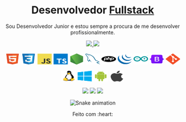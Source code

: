 <div>
  
  <h1 align="center">
    Desenvolvedor
    <a href="https://www.alura.com.br/artigos/full-stack">Fullstack</a>
  </h1>
  
  <p align="center">
    Sou Desenvolvedor Junior e estou sempre a procura de me desenvolver profissionalmente.
  </p> 
</div>

<div align="center">
 <a href="https://github.com/Dayvson-Albuquerque">
   <img height="150em" src="https://github-readme-stats.vercel.app/api?username=Dayvson-Albuquerque&show_icons=true&theme=tokyonight&include_all_commits=true&count_private=true"/>
   <img height="150em" src="https://github-readme-stats.vercel.app/api/top-langs/?username=Dayvson-Albuquerque&layout=compact&langs_count=6&theme=tokyonight"/>
  </a>
</div>

<div align="center" valign="top"><br>
  <img align="center" alt="HTML" height="30" width="40" src="https://raw.githubusercontent.com/devicons/devicon/master/icons/html5/html5-original.svg">
  <img align="center" alt="CSS" height="30" width="40" src="https://raw.githubusercontent.com/devicons/devicon/master/icons/css3/css3-original.svg">
  <img align="center" alt="js" height="30" width="40" src="https://github.com/devicons/devicon/blob/master/icons/javascript/javascript-original.svg">
  <img align="center" alt="TypeScript" height="30" width="40" src="https://github.com/devicons/devicon/blob/master/icons/typescript/typescript-original.svg">
   <img align="center" alt="NodeJs" height="30" width="40" src="https://github.com/devicons/devicon/blob/master/icons/nodejs/nodejs-original.svg">
  <img align="center" alt="Mysql" height="30" width="40" src="https://github.com/devicons/devicon/blob/master/icons/mysql/mysql-original.svg">
   <img align="center" alt="PHP" height="30" width="40" src="https://github.com/devicons/devicon/blob/master/icons/php/php-plain.svg">
  <img align="center" alt="Jquery" height="30" width="40" src="https://github.com/devicons/devicon/blob/master/icons/jquery/jquery-original.svg">
  <img align="center" alt="Arduino" height="30" width="40" src="https://github.com/devicons/devicon/blob/master/icons/arduino/arduino-original.svg">
  <img align="center" alt="bootstrap" height="30" width="40" src="https://github.com/devicons/devicon/blob/master/icons/bootstrap/bootstrap-original.svg">
  <img align="center" alt="Git" height="30" width="40" src="https://github.com/devicons/devicon/blob/master/icons/git/git-original.svg"><br><br>
  <img align="center" alt="Linux" height="30" width="40" src="https://github.com/devicons/devicon/blob/master/icons/linux/linux-original.svg">
  <img align="center" alt="Windows" height="30" width="40" src="https://github.com/devicons/devicon/blob/master/icons/windows8/windows8-original.svg">
    <img align="center" alt="Android" height="30" width="40" src="https://github.com/devicons/devicon/blob/master/icons/android/android-original.svg">
  <img align="center" alt="Aple" height="30" width="40" src="https://github.com/viruzvz/logos-svg/blob/master/apple.svg"><br>
  
  
  
</div><br>

<div align="center">
  <a href="https://instagram.com/Dayvson_DZN" target="_blank"><img src="https://img.shields.io/badge/-Instagram-%23E4405F?style=for-the-badge&logo=instagram&logoColor=white" target="_blank"></a> 
  <a href = "contatodesignerdayvson@gmail.com"><img src="https://img.shields.io/badge/-Gmail-%23333?style=for-the-badge&logo=gmail&logoColor=white" target="_blank"></a>
  <a href="https://www.linkedin.com/in/dayvson-albuquerque-ferreira-492b76244/" target="_blank"><img src="https://img.shields.io/badge/-LinkedIn-%230077B5?style=for-the-badge&logo=linkedin&logoColor=white" target="_blank"></a>
</div>

<div align="center">
  
 ![Snake animation](https://github.com/danielbped/danielbped/blob/output/github-contribution-grid-snake.svg)

</div>

<div align="center">
  <p>Feito com :heart:</p>
</div>
